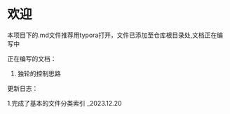 # 欢迎

本项目下的.md文件推荐用typora打开，文件已添加至仓库根目录处,文档正在编写中



正在编写的文档：

1. 独轮的控制思路



更新日志：

1.完成了基本的文件分类索引 _2023.12.20



